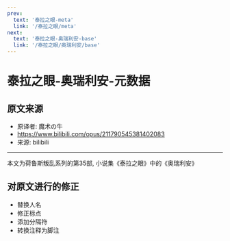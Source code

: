 ```yaml
---
prev:
  text: '泰拉之眼-meta'
  link: '/泰拉之眼/meta'
next:
  text: '泰拉之眼-奥瑞利安-base'
  link: '/泰拉之眼/奥瑞利安/base'
---
```


# 泰拉之眼-奥瑞利安-元数据

## 原文来源

+ 原译者: 魔术の牛
+ <https://www.bilibili.com/opus/211790545381402083>
+ 来源: bilibili

--------

本文为荷鲁斯叛乱系列的第35部, 小说集《泰拉之眼》中的《奥瑞利安》

## 对原文进行的修正

+ 替换人名
+ 修正标点
+ 添加分隔符
+ 转换注释为脚注

